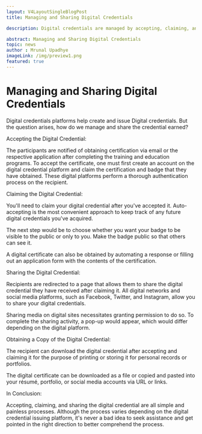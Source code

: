 ```yaml
---
layout: V4LayoutSingleBlogPost
title: Managing and Sharing Digital Credentials 

description: Digital credentials are managed by accepting, claiming, and sharing them through digital platforms for easy verification and recognition.

abstract: Managing and Sharing Digital Credentials  
topic: news
author : Mrunal Upadhye
imageLink: /img/preview1.png
featured: true
---
```


# Managing and Sharing Digital Credentials
Digital credentials platforms help create and issue Digital credentials. But the question arises, how do we manage and share the credential earned?

Accepting the Digital Credential:

The participants are notified of obtaining certification via email or the respective application after completing the training and education programs. To accept the certificate, one must first create an account on the digital credential platform and claim the certification and badge that they have obtained. These digital platforms perform a thorough authentication process on the recipient.

Claiming the Digital Credential:

You'll need to claim your digital credential after you've accepted it. Auto-accepting is the most convenient approach to keep track of any future digital credentials you've acquired. 

The next step would be to choose whether you want your badge to be visible to the public or only to you. Make the badge public so that others can see it.

A digital certificate can also be obtained by automating a response or filling out an application form with the contents of the certification.

Sharing the Digital Credential:

Recipients are redirected to a page that allows them to share the digital credential they have received after claiming it. All digital networks and social media platforms, such as Facebook, Twitter, and Instagram, allow you to share your digital credentials.

Sharing media on digital sites necessitates granting permission to do so. To complete the sharing activity, a pop-up would appear, which would differ depending on the digital platform.

Obtaining a Copy of the Digital Credential:

The recipient can download the digital credential after accepting and claiming it for the purpose of printing or storing it for personal records or portfolios.

The digital certificate can be downloaded as a file or copied and pasted into your résumé, portfolio, or social media accounts via URL or links.

In Conclusion:

Accepting, claiming, and sharing the digital credential are all simple and painless processes. Although the process varies depending on the digital credential issuing platform, it's never a bad idea to seek assistance and get pointed in the right direction to better comprehend the process.




